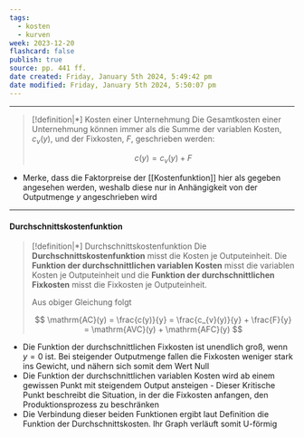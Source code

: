 ```yaml
---
tags:
  - kosten
  - kurven
week: 2023-12-20
flashcard: false
publish: true
source: pp. 441 ff.
date created: Friday, January 5th 2024, 5:49:42 pm
date modified: Friday, January 5th 2024, 5:50:07 pm
---
```

***

> [!definition|*] Kosten einer Unternehmung
> Die Gesamtkosten einer Unternehmung können immer als die Summe der variablen Kosten, $c_{v}(y)$, und der Fixkosten, $F$, geschrieben werden:
> 
> $$
> c(y) = c_{v}(y) + F
> $$

- Merke, dass die Faktorpreise der [[Kostenfunktion]] hier als gegeben angesehen werden, weshalb diese nur in Anhängigkeit von der Outputmenge $y$ angeschrieben wird

***
#### Durchschnittskostenfunktion

> [!definition|*] Durchschnittskostenfunktion
> Die **Durchschnittskostenfunktion** misst die Kosten je Outputeinheit. Die **Funktion der durchschnittlichen variablen Kosten** misst die variablen Kosten je Outputeinheit und die **Funktion der durchschnittlichen Fixkosten** misst die Fixkosten je Outputeinheit.
> 
> Aus obiger Gleichung folgt
> 
> $$
> \mathrm{AC}(y) = \frac{c(y)}{y} = \frac{c_{v}(y)}{y} + \frac{F}{y} = \mathrm{AVC}(y) + \mathrm{AFC}(y)
> $$

- Die Funktion der durchschnittlichen Fixkosten ist unendlich groß, wenn $y = 0$ ist. Bei steigender Outputmenge fallen die Fixkosten weniger stark ins Gewicht, und nähern sich somit dem Wert Null
- Die Funktion der durchschnittlichen variablen Kosten wird ab einem gewissen Punkt mit steigendem Output ansteigen - Dieser Kritische Punkt beschreibt die Situation, in der die Fixkosten anfangen, den Produktionsprozess zu beschränken
- Die Verbindung dieser beiden Funktionen ergibt laut Definition die Funktion der Durchschnittskosten. Ihr Graph verläuft somit U-förmig